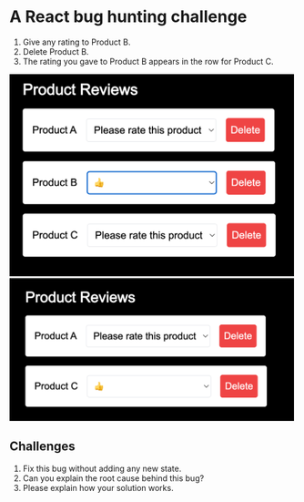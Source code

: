 # A React bug hunting challenge

1. Give any rating to Product B.
2. Delete Product B.
3. The rating you gave to Product B appears in the row for Product C.

<img src="image.png" width="500"/>
<img src="image-1.png" width="500"/>

## Challenges

1. Fix this bug without adding any new state.
2. Can you explain the root cause behind this bug?
3. Please explain how your solution works.
